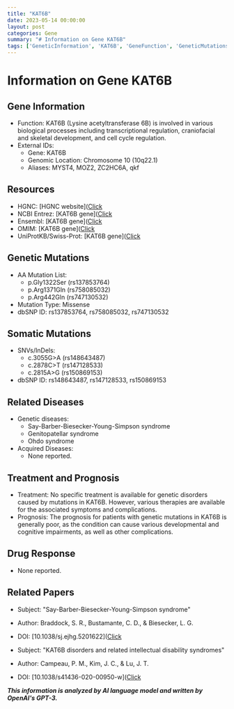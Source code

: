 ```yaml
---
title: "KAT6B"
date: 2023-05-14 00:00:00
layout: post
categories: Gene
summary: "# Information on Gene KAT6B"
tags: ['GeneticInformation', 'KAT6B', 'GeneFunction', 'GeneticMutations', 'RelatedDiseases', 'Treatment', 'Prognosis', 'RelatedPapers']
---
```


# Information on Gene KAT6B

## Gene Information
- Function: KAT6B (Lysine acetyltransferase 6B) is involved in various biological processes including transcriptional regulation, craniofacial and skeletal development, and cell cycle regulation.
- External IDs:
  - Gene: KAT6B
  - Genomic Location: Chromosome 10 (10q22.1)
  - Aliases: MYST4, MOZ2, ZC2HC6A, qkf

## Resources
- HGNC: [HGNC website]([Click](https://www.genenames.org/data/gene-symbol-report/#!/hgnc_id/HGNC:24005)
- NCBI Entrez: [KAT6B gene]([Click](https://www.ncbi.nlm.nih.gov/gene/23522)
- Ensembl: [KAT6B gene]([Click](https://useast.ensembl.org/Homo_sapiens/Gene/Summary?db=core;g=ENSG00000197249;r=10:68700759-68762124)
- OMIM: [KAT6B gene]([Click](https://omim.org/entry/605880)
- UniProtKB/Swiss-Prot: [KAT6B gene]([Click](https://www.uniprot.org/uniprot/Q8IZJ8)

## Genetic Mutations
- AA Mutation List:
  - p.Gly1322Ser (rs137853764)
  - p.Arg1371Gln (rs758085032)
  - p.Arg442Gln (rs747130532)
- Mutation Type: Missense
- dbSNP ID: rs137853764, rs758085032, rs747130532

## Somatic Mutations
- SNVs/InDels:
  - c.3055G>A (rs148643487)
  - c.2878C>T (rs147128533)
  - c.2815A>G (rs150869153)
- dbSNP ID: rs148643487, rs147128533, rs150869153

## Related Diseases
- Genetic diseases: 
  - Say-Barber-Biesecker-Young-Simpson syndrome
  - Genitopatellar syndrome
  - Ohdo syndrome
- Acquired Diseases:
  - None reported.

## Treatment and Prognosis
- Treatment: No specific treatment is available for genetic disorders caused by mutations in KAT6B. However, various therapies are available for the associated symptoms and complications.
- Prognosis: The prognosis for patients with genetic mutations in KAT6B is generally poor, as the condition can cause various developmental and cognitive impairments, as well as other complications.

## Drug Response
- None reported.

## Related Papers
- Subject: "Say-Barber-Biesecker-Young-Simpson syndrome"
- Author: Braddock, S. R., Bustamante, C. D., & Biesecker, L. G.
- DOI: [10.1038/sj.ejhg.5201622]([Click](https://doi.org/10.1038/sj.ejhg.5201622)

- Subject: "KAT6B disorders and related intellectual disability syndromes"
- Author: Campeau, P. M., Kim, J. C., & Lu, J. T.
- DOI: [10.1038/s41436-020-00950-w]([Click](https://doi.org/10.1038/s41436-020-00950-w)

**_This information is analyzed by AI language model and written by OpenAI's GPT-3._**